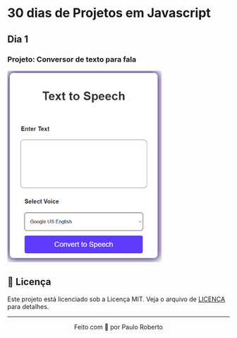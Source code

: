 # 30 dias de Projetos em Javascript

## Dia 1
### Projeto: Conversor de texto para fala

<img src="https://github.com/PRXDO/30_days_javascript/blob/main/Day%201/img.png?raw=true"  width="350" />









## 📝 Licença

Este projeto está licenciado sob a Licença MIT. Veja o arquivo de [LICENÇA](https://github.com/GBDev13/ignews/blob/main/LICENSE) para detalhes.

---

<p align="center">Feito com 💙 por Paulo Roberto</p>
